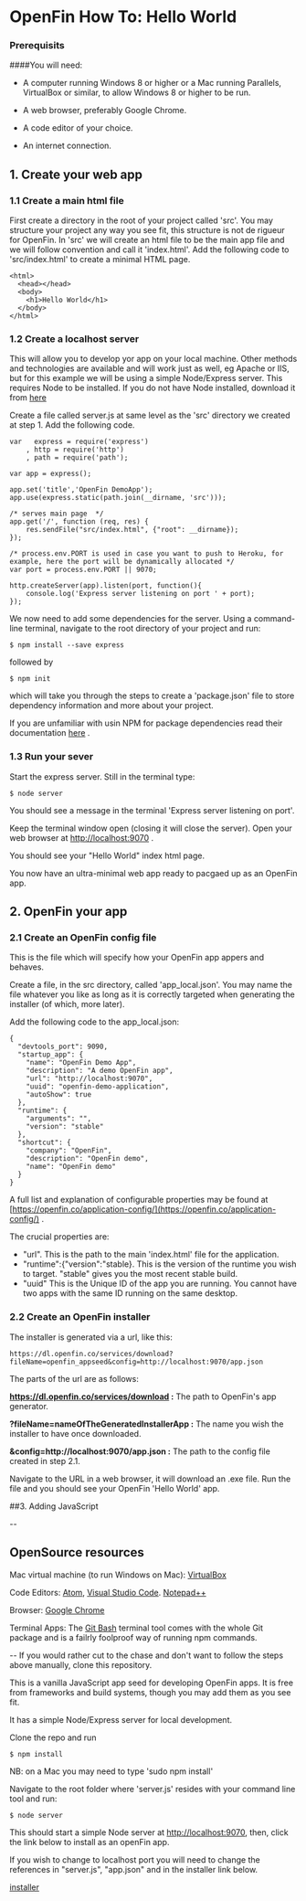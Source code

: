 # OpenFin How To: Hello World

### Prerequisits
####You will need:

- A computer running Windows 8 or higher or a Mac running Parallels, VirtualBox or similar, to allow Windows 8 or higher to be run.

- A web browser, preferably Google Chrome.

- A code editor of your choice.

- An internet connection.

## 1. Create your web app

### 1.1 Create a main html file
First create a directory in the root of your project called 'src'. You may structure your project any way you see fit, this structure is not de rigueur for OpenFin. In 'src' we will create an html file to be the main app file and we will follow convention and call it 'index.html'. Add the following code to 'src/index.html' to create a minimal HTML page.

```
<html>
  <head></head>
  <body>
    <h1>Hello World</h1>
  </body>
</html>
```

### 1.2 Create a localhost server 
This will allow you to develop yor app on your local machine. Other methods and technologies are available and will work just as well, eg Apache or IIS, but for this example we will be using a simple Node/Express server. This requires Node to be installed. If you do not have Node installed, download it from [here](https://nodejs.org/en/)

Create a file called server.js at same level as the 'src' directory we created at step 1. Add the following code.

```
var   express = require('express')
    , http = require('http')
    , path = require('path');

var app = express();

app.set('title','OpenFin DemoApp');
app.use(express.static(path.join(__dirname, 'src')));

/* serves main page  */
app.get('/', function (req, res) {
    res.sendFile("src/index.html", {"root": __dirname});
});

/* process.env.PORT is used in case you want to push to Heroku, for example, here the port will be dynamically allocated */
var port = process.env.PORT || 9070;

http.createServer(app).listen(port, function(){
    console.log('Express server listening on port ' + port);
});

```

We now need to add some dependencies for the server. Using a command-line terminal, navigate to the root directory of your project and run:

```
$ npm install --save express
```
followed by 

```
$ npm init
```
which will take you through the steps to create a 'package.json' file to store dependency information and more about your project.

If you are unfamiliar with usin NPM for package dependencies read their documentation [here](https://docs.npmjs.com/getting-started/using-a-package.json) .

### 1.3 Run your sever
Start the express server. Still in the terminal type:

```
$ node server
```
You should see a message in the terminal 'Express server listening on port'.

Keep the terminal window open (closing it will close the server). Open your web browser at [http://localhost:9070](http://localhost:9070) . 

You should see your "Hello World" index html page. 

You now have an ultra-minimal web app ready to pacgaed up as an OpenFin app.


## 2. OpenFin your app

### 2.1 Create an OpenFin config file
This is the file which will specify how your OpenFin app appers and behaves. 

Create a file, in the src directory, called 'app_local.json'. You may name the file whatever you like as long as it is correctly targeted when generating the installer (of which, more later).

Add the following code to the app_local.json:

```
{
  "devtools_port": 9090,
  "startup_app": {
    "name": "OpenFin Demo App",
    "description": "A demo OpenFin app",
    "url": "http://localhost:9070",
    "uuid": "openfin-demo-application",
    "autoShow": true
  },
  "runtime": {
    "arguments": "",
    "version": "stable"
  },
  "shortcut": {
    "company": "OpenFin",
    "description": "OpenFin demo",
    "name": "OpenFin demo"
  }
}
```
A full list and explanation of configurable properties may be found at [https://openfin.co/application-config/](https://openfin.co/application-config/) .

 The crucial properties are:
 
 - "url". This is the path to the main 'index.html' file for the application.
 - "runtime":{"version":"stable}. This is the version of the runtime you wish to target. "stable" gives you the most recent stable build.
 - "uuid" This is the Unique ID of the app you are running. You cannot have two apps with the same ID running on the same desktop.

 
 
### 2.2 Create an OpenFin installer
The installer is generated via a url, like this:

```
https://dl.openfin.co/services/download?fileName=openfin_appseed&config=http://localhost:9070/app.json 
```
The parts of the url are as follows:

**https://dl.openfin.co/services/download :** The path to OpenFin's app generator.

**?fileName=nameOfTheGeneratedInstallerApp :** The name you wish the installer to have once downloaded.

**&config=http://localhost:9070/app.json :** The path to the config file created in step 2.1.

Navigate to the URL in a web browser, it will download an .exe file. Run the file and you should see your OpenFin 'Hello World' app.

##3. Adding JavaScript


 

--
## OpenSource resources

Mac virtual machine (to run Windows on Mac): [VirtualBox](https://www.virtualbox.org/)

Code Editors: [Atom](https://atom.io/), [Visual Studio Code](https://code.visualstudio.com/). [Notepad++](https://notepad-plus-plus.org/)

Browser: [Google Chrome](https://www.google.com/chrome/)

Terminal Apps: The [Git Bash](https://git-for-windows.github.io) terminal tool comes with the whole Git package and is a failrly foolproof way of running npm commands.







--
If you would rather cut to the chase and don't want to follow the steps above manually, clone this repository. 

This is a vanilla JavaScript app seed for developing OpenFin apps. It is free from frameworks and build systems, though you may add them as you see fit.
 
It has a simple Node/Express server for local development.

Clone the repo and run

```
$ npm install
```
NB: on a Mac you may need to type 'sudo npm install'

Navigate to the root folder where 'server.js' resides with your command line tool and run:

```
$ node server
```

This should start a simple Node server at [http://localhost:9070](http://localhost:9070), then, click the link below to install as an openFin app.

If you wish to change to localhost port you will need to change the references in "server.js", "app.json" and in the installer link below.

[installer](https://dl.openfin.co/services/download?fileName=openfin_appseed&config=http://localhost:9070/app.jsonhttps://dl.openfin.co/services/download?fileName=openfin_appseed&config=http://localhost:9070/app.json)